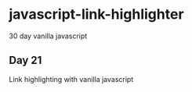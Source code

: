 # javascript-link-highlighter

30 day vanilla javascript

## Day 21

Link highlighting with vanilla javascript
